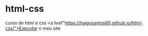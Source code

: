 # html-css
 curso de html e css
<a href"https://hiagosantos60.github.io/html-css/">Executar o meu site<a>